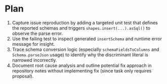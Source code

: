 # Plan

1. Capture issue reproduction by adding a targeted unit test that defines the reported schemas and triggers `shapes.insert(...).asSql()` to observe the parse error.
2. Use the failing test to inspect generated `insertSchema` and runtime error message for insight.
3. Trace schema conversion logic (especially `schemaFieldsToColumns` and `Schema.parseJson` usage) to identify why the discriminant literal is narrowed incorrectly.
4. Document root cause analysis and outline potential fix approach in repository notes without implementing fix (since task only requires proposal).
